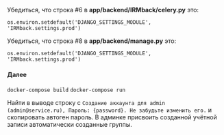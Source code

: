 Убедиться, что строка #6 в **app/backend/IRMback/celery.py** это:

`os.environ.setdefault('DJANGO_SETTINGS_MODULE', 'IRMback.settings.prod')`



Убедиться, что строка #8 в **app/backend/manage.py** это:

`os.environ.setdefault('DJANGO_SETTINGS_MODULE', 'IRMback.settings.prod')`

#### Далее

`docker-compose build`
`docker-compose run`


Найти в выводе строку с `Создание аккаунта для admin (admin@service.ru), Пароль: {password}. Не забудьте изменить его.`
и скопировать автоген пароль.
В админке присвоить созданной учётной записи автоматически созданные группы.
